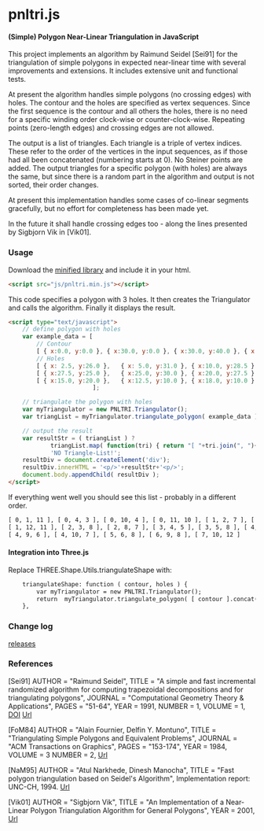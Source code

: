 pnltri.js
=========

#### (Simple) Polygon Near-Linear Triangulation in JavaScript ####

This project implements an algorithm by Raimund Seidel [Sei91] for the triangulation of simple polygons in expected near-linear time with several improvements and extensions. It includes extensive unit and functional tests.

At present the algorithm handles simple polygons (no crossing edges) with holes. The contour and the holes are specified as vertex sequences. Since the first sequence is the contour and all others the holes, there is no need for a specific winding order clock-wise or counter-clock-wise.
Repeating points (zero-length edges) and crossing edges are not allowed.

The output is a list of triangles. Each triangle is a triple of vertex indices. These refer to the order of the vertices in the input sequences, as if those had all been concatenated (numbering starts at 0). No Steiner points are added.
The output triangles for a specific polygon (with holes) are always the same, but since there is a random part in the algorithm and output is not sorted, their order changes.

At present this implementation handles some cases of co-linear segments gracefully, but no effort for completeness has been made yet.

In the future it shall handle crossing edges too - along the lines presented by Sigbjorn Vik in [Vik01].


### Usage ###

Download the [minified library](build/pnltri.min.js) and include it in your html.

```html
<script src="js/pnltri.min.js"></script>
```

This code specifies a polygon with 3 holes. It then creates the Triangulator and calls the algorithm. Finally it displays the result.

```html
<script type="text/javascript">
	// define polygon with holes
	var example_data = [
		// Contour
		[ { x:0.0, y:0.0 },	{ x:30.0, y:0.0 }, { x:30.0, y:40.0 }, { x:0.0, y:40.0 } ],
		// Holes
		[ { x: 2.5, y:26.0 },	{ x: 5.0, y:31.0 }, { x:10.0, y:28.5 } ],
		[ { x:27.5, y:25.0 },	{ x:25.0, y:30.0 }, { x:20.0, y:27.5 } ],
		[ { x:15.0, y:20.0 },	{ x:12.5, y:10.0 }, { x:18.0, y:10.0 } ],
						];

	// triangulate the polygon with holes
	var myTriangulator = new PNLTRI.Triangulator();
	var triangList = myTriangulator.triangulate_polygon( example_data );

	// output the result
	var resultStr = ( triangList ) ?
			triangList.map( function(tri) { return "[ "+tri.join(", ")+" ]" } ).join(", ") :
			'NO Triangle-List!';
	resultDiv = document.createElement('div');
	resultDiv.innerHTML = '<p/>'+resultStr+'<p/>';
	document.body.appendChild( resultDiv );
</script>
```

If everything went well you should see this list - probably in a different order.
```html
[ 0, 1, 11 ], [ 0, 4, 3 ], [ 0, 10, 4 ], [ 0, 11, 10 ], [ 1, 2, 7 ], [ 1, 7, 12 ],
[ 1, 12, 11 ], [ 2, 3, 8 ], [ 2, 8, 7 ], [ 3, 4, 5 ], [ 3, 5, 8 ], [ 4, 7, 9 ],
[ 4, 9, 6 ], [ 4, 10, 7 ], [ 5, 6, 8 ], [ 6, 9, 8 ], [ 7, 10, 12 ]
```

#### Integration into Three.js ####

Replace THREE.Shape.Utils.triangulateShape with:

```html
	triangulateShape: function ( contour, holes ) {
		var myTriangulator = new PNLTRI.Triangulator();
		return	myTriangulator.triangulate_polygon( [ contour ].concat(holes) );
	},
```

### Change log ###

[releases](https://github.com/jahting/pnltri.js/releases)

### References ###

[Sei91]
	AUTHOR = "Raimund Seidel",
	TITLE = "A simple and fast incremental randomized algorithm for computing trapezoidal decompositions and for triangulating polygons",
	JOURNAL = "Computational Geometry Theory & Applications",
	PAGES = "51-64",
	YEAR = 1991,
	NUMBER = 1,
	VOLUME = 1,
	[DOI](http://dx.doi.org/10.1016/0925-7721(91)90012-4)
	[Url](http://www.ime.usp.br/~walterfm/cursos/mac0331/2006/seidel.pdf)

[FoM84]
	AUTHOR = "Alain Fournier, Delfin Y. Montuno",
	TITLE = "Triangulating Simple Polygons and Equivalent Problems",
	JOURNAL = "ACM Transactions on Graphics",
	PAGES = "153-174",
	YEAR = 1984,
	VOLUME = 3
	NUMBER = 2,
	[Url](http://dl.acm.org/citation.cfm?doid=357337.357341)

[NaM95]
	AUTHOR = "Atul Narkhede, Dinesh Manocha",
	TITLE = "Fast polygon triangulation based on Seidel's Algorithm",
			Implementation report: UNC-CH, 1994.
	[Url](http://www.cs.unc.edu/~dm/CODE/GEM/chapter.html)

[Vik01]
	AUTHOR = "Sigbjorn Vik",
	TITLE = "An Implementation of a Near-Linear Polygon Triangulation Algorithm for General Polygons",
	YEAR = 2001,
	[Url](http://sigbjorn.vik.name/projects/Triangulation.pdf)


